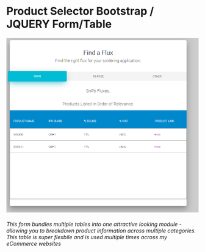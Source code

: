 # Product Selector Bootstrap / JQUERY Form/Table

![form screenshot](prodForm.png)

###### This form bundles multiple tables into one attractive looking module - allowing you to breakdown product information across multiple categories. This table is super flexbile and is used multiple times across my eCommerce websites 